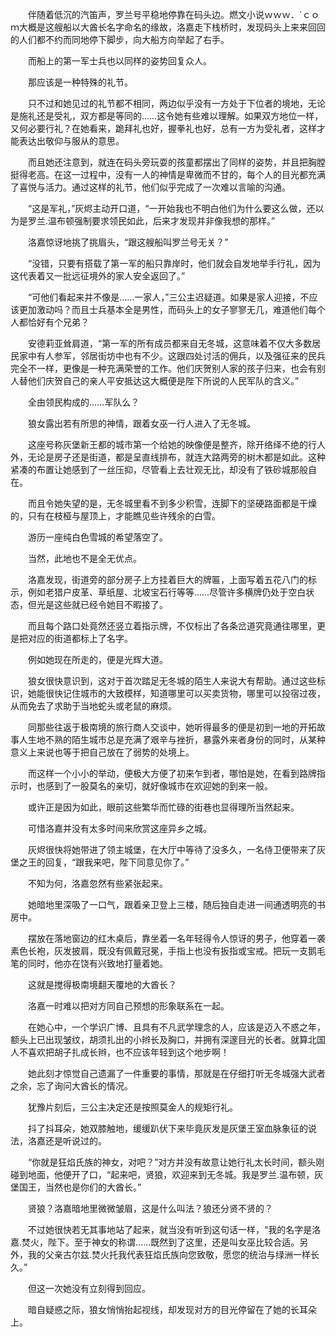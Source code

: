 　　伴随着低沉的汽笛声，罗兰号平稳地停靠在码头边。燃文小说ｗｗｗ．`ｃｏｍ大概是这艘船以大酋长名字命名的缘故，洛嘉走下栈桥时，发现码头上来来回回的人们都不约而同地停下脚步，向大船方向举起了右手。

　　而船上的第一军士兵也以同样的姿势回复众人。

　　那应该是一种特殊的礼节。

　　只不过和她见过的礼节都不相同，两边似乎没有一方处于下位者的境地，无论是施礼还是受礼，双方都是等同的……这令她有些难以理解。如果双方地位一样，又何必要行礼？在她看来，跪拜礼也好，握拳礼也好，总有一方为受礼者，这样才能表达出敬仰与服从的意思。

　　而且她还注意到，就连在码头旁玩耍的孩童都摆出了同样的姿势，并且把胸膛挺得老高。在这一过程中，没有一人的神情是卑微而不甘的，每个人的目光都充满了喜悦与活力。通过这样的礼节，他们似乎完成了一次难以言喻的沟通。

　　“这是军礼，”灰烬主动开口道，“一开始我也不明白他们为什么要这么做，还以为是罗兰.温布顿强制要求领民如此，后来才发现并非像我想的那样。”

　　洛嘉惊讶地挑了挑眉头，“跟这艘船叫罗兰号无关？”

　　“没错，只要有搭载了第一军的船只靠岸时，他们就会自发地举手行礼，因为这代表着又一批远征境外的家人安全返回了。”

　　“可他们看起来并不像是……一家人，”三公主迟疑道。如果是家人迎接，不应该更加激动吗？而且士兵基本全是男性，而码头上的女子寥寥无几，难道他们每个人都恰好有个兄弟？

　　安德莉亚耸肩道，“第一军的所有成员都来自无冬城，这意味着不仅大多数居民家中有人参军，邻居街坊中也有不少。这跟四处讨活的佣兵，以及强征来的民兵完全不一样，更像是一种充满荣誉的工作。他们庆贺别人家的孩子归来，也会有别人替他们庆贺自己的亲人平安抵达这大概便是陛下所说的人民军队的含义。”

　　全由领民构成的……军队么？

　　狼女露出若有所思的神情，跟着女巫一行人进入了无冬城。

　　这座号称灰堡新王都的城市第一个给她的映像便是整齐，除开络绎不绝的行人外，无论是房子还是街道，都是呈直线排布，就连大路两旁的树木都是如此。这种紧凑的布置让她感到了一丝压抑，尽管看上去壮观无比，却没有了铁砂城那般自在。

　　而且令她失望的是，无冬城里看不到多少积雪，连脚下的坚硬路面都是干燥的，只有在枝桠与屋顶上，才能瞧见些许残余的白雪。

　　游历一座纯白色雪城的希望落空了。

　　当然，此地也不是全无优点。

　　洛嘉发现，街道旁的部分房子上方挂着巨大的牌匾，上面写着五花八门的标示，例如老猎户皮革、草纸屋、北坡宝石行等等……尽管许多横牌仍处于空白状态，但光是这些就已经令她目不暇接了。

　　而且每个路口处竟然还竖立着指示牌，不仅标出了各条岔道究竟通往哪里，更是把对应的街道都标上了名字。

　　例如她现在所走的，便是光辉大道。

　　狼女很快意识到，这对于首次踏足无冬城的陌生人来说大有帮助。通过这些标识，她能很快记住城市的大致模样，知道哪里可以买卖货物，哪里可以投宿过夜，从而免去了求助于当地蛇头或老鼠的麻烦。

　　同那些往返于极南境的旅行商人交谈中，她听得最多的便是初到一地的开拓故事人生地不熟的陌生城市总是充满了艰辛与挫折，暴露外来者身份的同时，从某种意义上来说也等于把自己放在了弱势的处境上。

　　而这样一个小小的举动，便极大方便了初来乍到者，哪怕是她，在看到路牌指示时，也感到了一股莫名的亲切，就好像城市在欢迎她的到来一般。

　　或许正是因为如此，眼前这些繁华而忙碌的街巷也显得理所当然起来。

　　可惜洛嘉并没有太多时间来欣赏这座异乡之城。

　　灰烬很快将她带进了领主城堡，在大厅中等待了没多久，一名侍卫便带来了灰堡之王的回复，“跟我来吧，陛下同意见你了。”

　　不知为何，洛嘉忽然有些紧张起来。

　　她暗地里深吸了一口气，跟着亲卫登上三楼，随后独自走进一间通透明亮的书房中。

　　摆放在落地窗边的红木桌后，靠坐着一名年轻得令人惊讶的男子，他穿着一袭素色长袍，灰发披肩，既没有佩戴冠冕，手指上也没有扳指或宝戒。把玩一支鹅毛笔的同时，他亦在饶有兴致地打量着她。

　　这就是搅得极南境翻天覆地的大酋长？

　　洛嘉一时难以把对方同自己预想的形象联系在一起。

　　在她心中，一个学识广博、且具有不凡武学理念的人，应该是迈入不惑之年，额头上已出现皱纹，胡须扎出的小辫长及胸口，并拥有深邃目光的长者。就算北国人不喜欢把胡子扎成长辫，也不应该年轻到这个地步啊！

　　她此刻才惊觉自己遗漏了一件重要的事情，那就是在仔细打听无冬城强大武者之余，忘了询问大酋长的情况。

　　犹豫片刻后，三公主决定还是按照莫金人的规矩行礼。

　　抖了抖耳朵，她双膝触地，缓缓趴伏下来毕竟灰发是灰堡王室血脉象征的说法，洛嘉还是听说过的。

　　“你就是狂焰氏族的神女，对吧？”对方并没有故意让她行礼太长时间，额头刚碰到地面，他便开了口，“起来吧，贤狼，欢迎来到无冬城。我是罗兰.温布顿，灰堡国王，当然也是你们的大酋长。”

　　贤狼？洛嘉暗地里微微皱眉，这是什么叫法？狼还分贤不贤的？

　　不过她很快若无其事地站了起来，就当没有听到这句话一样，“我的名字是洛嘉.焚火，陛下。至于神女的称谓……既然到了这里，还是叫女巫比较合适。另外，我的父亲古尔兹.焚火托我代表狂焰氏族向您致敬，愿您的统治与绿洲一样长久。”

　　但这一次她没有立刻得到回应。

　　暗自疑惑之际，狼女悄悄抬起视线，却发现对方的目光停留在了她的长耳朵上。
